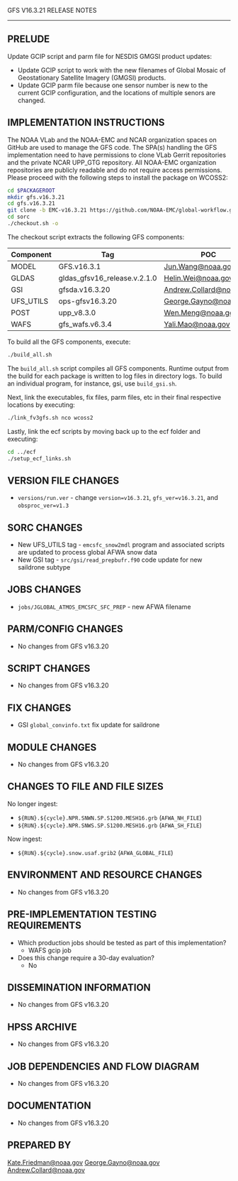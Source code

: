 GFS V16.3.21 RELEASE NOTES

-------
PRELUDE
-------
Update GCIP script and parm file for NESDIS GMGSI product updates:
- Update GCIP script to work with the new filenames of Global Mosaic of Geostationary Satellite Imagery (GMGSI) products.
- Update GCIP parm file because one sensor number is new to the current GCIP configuration, and the locations of multiple senors are changed.

IMPLEMENTATION INSTRUCTIONS
---------------------------

The NOAA VLab and the NOAA-EMC and NCAR organization spaces on GitHub are used to manage the GFS code.  The SPA(s) handling the GFS implementation need to have permissions to clone VLab Gerrit repositories and the private NCAR UPP_GTG repository.  All NOAA-EMC organization repositories are publicly readable and do not require access permissions.  Please proceed with the following steps to install the package on WCOSS2:

```bash
cd $PACKAGEROOT
mkdir gfs.v16.3.21
cd gfs.v16.3.21
git clone -b EMC-v16.3.21 https://github.com/NOAA-EMC/global-workflow.git .
cd sorc
./checkout.sh -o
```

The checkout script extracts the following GFS components:

| Component | Tag         | POC               |
| --------- | ----------- | ----------------- |
| MODEL     | GFS.v16.3.1   | Jun.Wang@noaa.gov |
| GLDAS     | gldas_gfsv16_release.v.2.1.0 | Helin.Wei@noaa.gov |
| GSI       | gfsda.v16.3.20 | Andrew.Collard@noaa.gov |
| UFS_UTILS | ops-gfsv16.3.20 | George.Gayno@noaa.gov |
| POST      | upp_v8.3.0 | Wen.Meng@noaa.gov |
| WAFS      | gfs_wafs.v6.3.4 | Yali.Mao@noaa.gov |

To build all the GFS components, execute:
```bash
./build_all.sh
```
The `build_all.sh` script compiles all GFS components. Runtime output from the build for each package is written to log files in directory logs. To build an individual program, for instance, gsi, use `build_gsi.sh`.

Next, link the executables, fix files, parm files, etc in their final respective locations by executing:
```bash
./link_fv3gfs.sh nco wcoss2
```

Lastly, link the ecf scripts by moving back up to the ecf folder and executing:
```bash
cd ../ecf
./setup_ecf_links.sh
```
VERSION FILE CHANGES
--------------------

* `versions/run.ver` - change `version=v16.3.21`, `gfs_ver=v16.3.21`, and `obsproc_ver=v1.3`

SORC CHANGES
------------

* New UFS_UTILS tag - `emcsfc_snow2mdl` program and associated scripts are updated to process global AFWA snow data
* New GSI tag - `src/gsi/read_prepbufr.f90` code update for new saildrone subtype

JOBS CHANGES
------------

* `jobs/JGLOBAL_ATMOS_EMCSFC_SFC_PREP` - new AFWA filename

PARM/CONFIG CHANGES
-------------------

* No changes from GFS v16.3.20

SCRIPT CHANGES
--------------

* No changes from GFS v16.3.20

FIX CHANGES
-----------

* GSI `global_convinfo.txt` fix update for saildrone

MODULE CHANGES
--------------

* No changes from GFS v16.3.20

CHANGES TO FILE AND FILE SIZES
------------------------------

No longer ingest:
* `${RUN}.${cycle}.NPR.SNWN.SP.S1200.MESH16.grb` (`AFWA_NH_FILE`)
* `${RUN}.${cycle}.NPR.SNWS.SP.S1200.MESH16.grb` (`AFWA_SH_FILE`)

Now ingest:
* `${RUN}.${cycle}.snow.usaf.grib2` (`AFWA_GLOBAL_FILE`)

ENVIRONMENT AND RESOURCE CHANGES
--------------------------------

* No changes from GFS v16.3.20

PRE-IMPLEMENTATION TESTING REQUIREMENTS
---------------------------------------

* Which production jobs should be tested as part of this implementation?
  * WAFS gcip job
* Does this change require a 30-day evaluation?
  * No

DISSEMINATION INFORMATION
-------------------------

* No changes from GFS v16.3.20

HPSS ARCHIVE
------------

* No changes from GFS v16.3.20

JOB DEPENDENCIES AND FLOW DIAGRAM
---------------------------------

* No changes from GFS v16.3.20

DOCUMENTATION
-------------

* No changes from GFS v16.3.20

PREPARED BY
-----------
Kate.Friedman@noaa.gov
George.Gayno@noaa.gov
Andrew.Collard@noaa.gov

